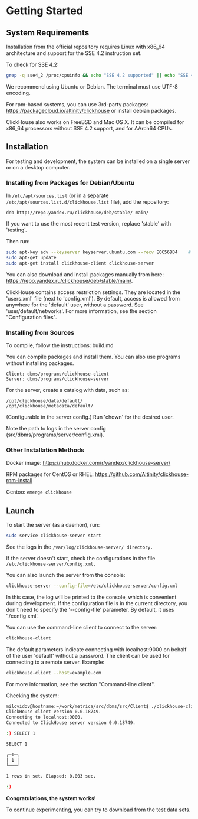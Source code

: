 # Getting Started

## System Requirements

Installation from the official repository requires Linux with x86_64 architecture and support for the SSE 4.2 instruction set.

To check for SSE 4.2:

```bash
grep -q sse4_2 /proc/cpuinfo && echo "SSE 4.2 supported" || echo "SSE 4.2 not supported"
```

We recommend using Ubuntu or Debian. The terminal must use UTF-8 encoding.

For rpm-based systems, you can use 3rd-party packages: https://packagecloud.io/altinity/clickhouse or install debian packages.

ClickHouse also works on FreeBSD and Mac OS X. It can be compiled for x86_64 processors without SSE 4.2 support, and for AArch64 CPUs.

## Installation

For testing and development, the system can be installed on a single server or on a desktop computer.

### Installing from Packages for Debian/Ubuntu

In `/etc/apt/sources.list` (or in a separate `/etc/apt/sources.list.d/clickhouse.list` file), add the repository:

```text
deb http://repo.yandex.ru/clickhouse/deb/stable/ main/
```

If you want to use the most recent test version, replace 'stable' with 'testing'.

Then run:

```bash
sudo apt-key adv --keyserver keyserver.ubuntu.com --recv E0C56BD4    # optional
sudo apt-get update
sudo apt-get install clickhouse-client clickhouse-server
```

You can also download and install packages manually from here: <https://repo.yandex.ru/clickhouse/deb/stable/main/>.

ClickHouse contains access restriction settings. They are located in the 'users.xml' file (next to 'config.xml').
By default, access is allowed from anywhere for the 'default' user, without a password. See 'user/default/networks'.
For more information, see the section "Configuration files".

### Installing from Sources

To compile, follow the instructions: build.md

You can compile packages and install them.
You can also use programs without installing packages.

```text
Client: dbms/programs/clickhouse-client
Server: dbms/programs/clickhouse-server
```

For the server, create a catalog with data, such as:

```text
/opt/clickhouse/data/default/
/opt/clickhouse/metadata/default/
```

(Configurable in the server config.)
Run 'chown' for the desired user.

Note the path to logs in the server config (src/dbms/programs/server/config.xml).

### Other Installation Methods

Docker image: <https://hub.docker.com/r/yandex/clickhouse-server/>

RPM packages for CentOS or RHEL: <https://github.com/Altinity/clickhouse-rpm-install>

Gentoo: `emerge clickhouse`

## Launch

To start the server (as a daemon), run:

```bash
sudo service clickhouse-server start
```

See the logs in the `/var/log/clickhouse-server/ directory.`

If the server doesn't start, check the configurations in the file `/etc/clickhouse-server/config.xml.`

You can also launch the server from the console:

```bash
clickhouse-server --config-file=/etc/clickhouse-server/config.xml
```

In this case, the log will be printed to the console, which is convenient during development.
If the configuration file is in the current directory, you don't need to specify the '--config-file' parameter. By default, it uses './config.xml'.

You can use the command-line client to connect to the server:

```bash
clickhouse-client
```

The default parameters indicate connecting with localhost:9000 on behalf of the user 'default' without a password.
The client can be used for connecting to a remote server. Example:

```bash
clickhouse-client --host=example.com
```

For more information, see the section "Command-line client".

Checking the system:

```bash
milovidov@hostname:~/work/metrica/src/dbms/src/Client$ ./clickhouse-client
ClickHouse client version 0.0.18749.
Connecting to localhost:9000.
Connected to ClickHouse server version 0.0.18749.

:) SELECT 1

SELECT 1

┌─1─┐
│ 1 │
└───┘

1 rows in set. Elapsed: 0.003 sec.

:)
```

**Congratulations, the system works!**

To continue experimenting, you can try to download from the test data sets.

